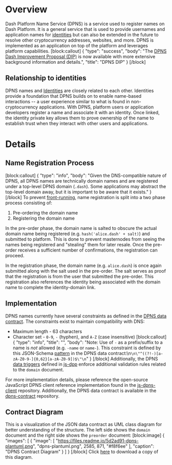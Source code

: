 # Overview

Dash Platform Name Service (DPNS) is a service used to register names on Dash Platform. It is a general service that is used to provide usernames and application names for [identities](explanation-identity) but can also be extended in the future to resolve other cryptocurrency addresses, websites, and more. DPNS is implemented as an application on top of the platform and leverages platform capabilities.
[block:callout]
{
  "type": "success",
  "body": "The [DPNS Dash Improvement Proposal (DIP)](https://github.com/dashpay/dips/blob/master/dip-0012.md) is now available with more extensive background information and details.",
  "title": "DPNS DIP"
}
[/block]
##  Relationship to identities
DPNS names and [Identities](explanation-identity) are closely related to each other. Identities provide a foundation that DPNS builds on to enable name-based interactions -- a user experience similar to what is found in non-cryptocurrency applications. With DPNS, platform users or application developers register a name and associate it with an identity. Once linked, the identity private key allows them to prove ownership of the name to establish trust when they interact with other users and applications.

# Details

## Name Registration Process
[block:callout]
{
  "type": "info",
  "body": "Given the DNS-compatible nature of DPNS, all DPNS names are technically domain names and are registered under a top-level DPNS domain (`.dash`). Some applications may abstract the top-level domain away, but it is important to be aware that it exists."
}
[/block]
To prevent [front-running](https://en.wikipedia.org/wiki/Domain_name_front_running), name registration is split into a two phase process consisting of:
1. Pre-ordering the domain name
2. Registering the domain name

In the pre-order phase, the domain name is salted to obscure the actual domain name being registered (e.g. `hash('alice.dash' + salt)`) and submitted to platform. This is done to prevent masternodes from seeing the names being registered and "stealing" them for later resale. Once the pre-order receives a sufficient number of confirmations, the registration can proceed.

In the registration phase, the domain name (e.g. `alice.dash`) is once again submitted along with the salt used in the pre-order. The salt serves as proof that the registration is from the user that submitted the pre-order. This registration also references the identity being associated with the domain name to complete the identity-domain link.

## Implementation

DPNS names currently have several constraints as defined in the [DPNS data contract](https://github.com/dashevo/dpns-contract/blob/v0.3-dev/schema/dpns-contract-documents.json). The constraints exist to maintain compatibility with DNS:
* Maximum length - 63 characters
* Character set - `0-9`, `-` (hyphen), and `A-Z` (case insensitive)
[block:callout]
{
  "type": "info",
  "title": "",
  "body": "Note: Use of `-` as a prefix/suffix to a name is _not_ allowed (e.g. `-name` or `name-`). This constraint is defined by this JSON-Schema [pattern](https://github.com/dashevo/dpns-contract/blob/v0.3-dev/schema/dpns-contract-documents.json#L34) in the DPNS data contract:\n```\n\"^((?!-)[a-zA-Z0-9-]{0,62}[a-zA-Z0-9])$\"\n```"
}
[/block]
Additionally, the DPNS [data triggers](explanation-platform-protocol-data-trigger) defined in [js-dpp](https://github.com/dashevo/js-dpp/tree/v0.16.0/lib/dataTrigger/dpnsTriggers) enforce additional validation rules related to the `domain` document.

For more implementation details, please reference the open-source JavaScript DPNS client reference implementation found in the [js-dpns-client](https://github.com/dashevo/js-dpns-client) repository. Additionally, the DPNS data contract is available in the [dpns-contract](https://github.com/dashevo/dpns-contract/blob/v0.3-dev/schema/dpns-contract-documents.json) repository.

## Contract Diagram

This is a visualization of the JSON data contract as UML class diagram for better understanding of the structure. The left side shows the `domain` document and the right side shows the `preorder` document:
[block:image]
{
  "images": [
    {
      "image": [
        "https://files.readme.io/5d2ad91-dpns-plantuml.png",
        "dpns-plantuml.png",
        2585,
        871,
        "#f8f6ee"
      ],
      "caption": "DPNS Contract Diagram"
    }
  ]
}
[/block]
Click [here](https://files.readme.io/5d2ad91-dpns-plantuml.png) to download a copy of this diagram.